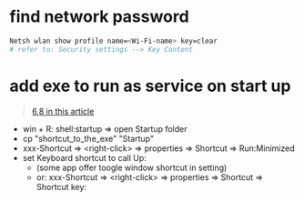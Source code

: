 # find network password
```bash
Netsh wlan show profile name=<Wi-Fi-name> key=clear
# refer to: Security settings --> Key Content
```


# add exe to run as service on start up
> [6,8 in this article](https://www.makeuseof.com/windows-11-open-windows-terminal/#:~:text=Press%20the%20Ctrl%20%2B%20Alt%20%2B%20W%20hotkey%20to%20open%20Windows%20Terminal.)
- win + R: shell:startup => open Startup folder
- cp "shortcut_to_the_exe" "Startup"
- xxx-Shortcut => \<right-click> => properties => Shortcut => Run:Minimized
- set Keyboard shortcut to call Up:
  -  (some app offer toogle window shortcut in setting)
  -  or: xxx-Shortcut => \<right-click> => properties => Shortcut => Shortcut key: